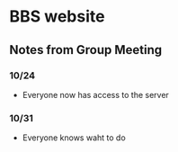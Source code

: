 # BBS website
## Notes from Group Meeting
### 10/24
- Everyone now has access to the server

### 10/31
- Everyone knows waht to do
